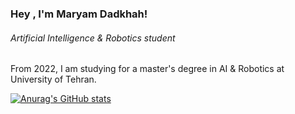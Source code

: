 ### Hey , I'm Maryam Dadkhah!

###### _Artificial Intelligence & Robotics student_

From 2022, I am studying for a master's degree in AI & Robotics at University of Tehran.

[![Anurag's GitHub stats](https://github-readme-stats.vercel.app/api?username=maryamdkh)](https://github.com/anuraghazra/github-readme-stats)
